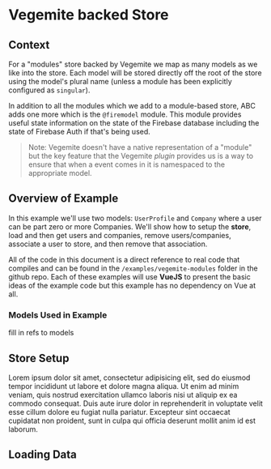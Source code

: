 # Vegemite backed Store

## Context 
For a "modules" store backed by Vegemite we map as many models as we like into the store. Each model will be stored directly off the root of the store using the model's plural name (unless a module has been explicitly configured as `singular`).

In addition to all the modules which we add to a module-based store, ABC adds one more which is the `@firemodel` module. This module provides useful state information on the state of the Firebase database including the state of Firebase Auth if that's being used.

> Note: Vegemite doesn't have a native representation of a "module" but the key feature that the Vegemite _plugin_ provides us is a way to ensure that when a event comes in it is namespaced to the appropriate model.

## Overview of Example

In this example we'll use two models: `UserProfile` and `Company` where a user can be part zero or more Companies. We'll show how to setup the **store**, load and then get users and companies, remove users/companies, associate a user to store, and then remove that association.

All of the code in this document is a direct reference to real code that compiles and can be found in the `/examples/vegemite-modules` folder in the github repo. Each of these examples will use **VueJS** to present the basic ideas of the example code but this example has no dependency on Vue at all.

### Models Used in Example

fill in refs to models

## Store Setup

Lorem ipsum dolor sit amet, consectetur adipisicing elit, sed do eiusmod tempor incididunt ut labore et dolore magna aliqua. Ut enim ad minim veniam, quis nostrud exercitation ullamco laboris nisi ut aliquip ex ea commodo consequat. Duis aute irure dolor in reprehenderit in voluptate velit esse cillum dolore eu fugiat nulla pariatur. Excepteur sint occaecat cupidatat non proident, sunt in culpa qui officia deserunt mollit anim id est laborum.

## Loading Data
